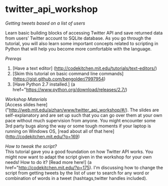 # twitter_api_workshop

_Getting tweets based on a list of users_

Learn basic building blocks of accessing Twitter API and save returned data from users’ Twitter account to SQLite database. As you go through the tutorial, you will also learn some important concepts related to scripting in Python that will help you become more comfortable with the language.</p>
*Prereqs*  
1. [Have a text editor] (http://codekitchen.mit.edu/tutorials/text-editors/)  
2. [Skim this tutorial on basic command line commands] (https://gist.github.com/bengolder/7997954)  
3. [Have Python 2.7 installed.] (a href="https://www.python.org/download/releases/2.7/)

*Workshop Materials*  
[Access slides here] ("http://web.mit.edu/aizhan/www/twitter_api_workshop/#/). The slides are self-explanatory and are set up such that you can go over them at your own pace without much supervision from anyone. You might encounter some 3rd party bugs along the way or some tough moments if your laptop is running on Windows OS, [read about all of that here] (http://codekitchen.mit.edu/?p=169)

*How to tweak the script?*  
This tutorial gave you a good foundation on how Twitter API works. You might now want to adapt the script given in the workshop for your own needs! How to do it? [Read more here!] (a href="http://codekitchen.mit.edu/?p=175). I'm discussing how to change the script from getting tweets by the list of user to search for any word or combination of words in a tweet (hashtags,twitter handles included).
